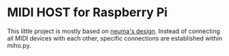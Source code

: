 # MIDI HOST for Raspberry Pi

This little project is mostly based on [neuma's design](https://neuma.studio/rpi-midi-complete.html).
Instead of connecting all MIDI devices with each other, specific connections are established within miho.py.
